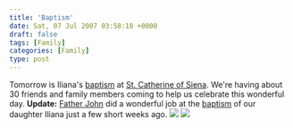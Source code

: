```yaml
---
title: 'Baptism'
date: Sat, 07 Jul 2007 03:58:10 +0000
draft: false
tags: [Family]
categories: [Family]
type: post
---
```


Tomorrow is Iliana's [baptism](http://en.wikipedia.org/wiki/Baptism) at [St. Catherine of Siena](http://www.stcathsiena.org/). We're having about 30 friends and family members coming to help us celebrate this wonderful day. **Update:** [Father John](http://www.stcathsiena.org/images/Fr%20John.jpg) did a wonderful job at the [baptism](http://zeusville.wordpress.com/2007/07/06/baptism/) of our daughter Iliana just a few short weeks ago. ![](http://familiarodriguez.smugmug.com/photos/174376045-S.jpg) ![](http://familiarodriguez.smugmug.com/photos/174158417-S.jpg)